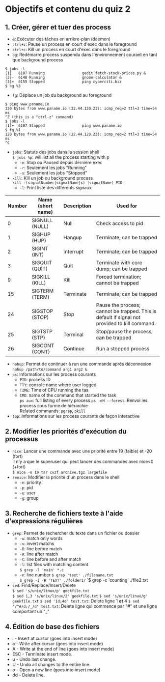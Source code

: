 # Objectifs et contenu du quiz 2

## 1. Créer, gérer et tuer des process

- `&`: Exécuter des tâches en arrière-plan (daemon)
- `ctrl+z`: Pause un process en court d'exec dans le foreground
- `ctrl+c`: Kill un process en court d'exec dans le foreground
- `bg`: Redémarre process suspendu dans l'environnement courant en tant que background process     
```
$ jobs -l
[1]   6107 Running                 gedit fetch-stock-prices.py &
[2]-  6148 Running                 gnome-calculator &
[3]+  6155 Stopped                 ping cyberciti.biz
$ bg %3
```
- `fg`: Déplace un job du background au foreground       
```
$ ping www.paname.io
120 bytes from www.paname.io (32.44.120.23): icmp_req=2 ttl=3 time=54 ms
^Z (this is a "ctrl-z" command) 
$ jobs -l 
[1]+  6107 Stopped                 ping www.paname.io
$ fg %1
120 bytes from www.paname.io (32.44.120.23): icmp_req=2 ttl=3 time=54 ms
^C
```
- `jobs`: Statuts des jobs dans la session shell     
`$ jobs %p`: will list all the process starting with p
	- `-n`: Stop ou Paused depuis dernière exec
	- `-r`: Seulement les jobs "Running"
	- `-s`: Seulement les jobs "Stopped"
- `kill`: Kill un job ou background process      
`kill -(signalNumber|signalName|s) [signalName] PID`   
	- `-l`: Print liste des différents signaux         

| Number | Name (short name) | Description | Used for                                                                                      |
|--------|-------------------|-------------|-----------------------------------------------------------------------------------------------|
| 0      | SIGNULL (NULL)    | Null        | Check access to pid                                                                           |
| 1      | SIGHUP (HUP)      | Hangup      | Terminate; can be trapped                                                                     |
| 2      | SIGINT (INT)      | Interrupt   | Terminate; can be trapped                                                                     |
| 3      | SIGQUIT (QUIT)    | Quit        | Terminate with core dump; can be trapped                                                      |
| 9      | SIGKILL (KILL)    | Kill        | Forced termination; cannot be trapped                                                         |
| 15     | SIGTERM (TERM)    | Terminate   | Terminate; can be trapped                                                                     |
| 24     | SIGSTOP (STOP)    | Stop        | Pause the process; cannot be trapped. This is default if signal not provided to kill command. |
| 25     | SIGTSTP (STP)     | Terminal    | Stop/pause the process; can be trapped                                                        |
| 26     | SIGCONT (CONT)    | Continue    | Run a stopped process                                                                         |          

- `nohup`: Permet de continuer à run une commande après déconnexion      
`nohup /path/to/command arg1 arg2 &`     
- `ps`: Informations sur les process courants     
	- `PID`: process ID
	- `TTY`: console name where user logged
	- `TIME`: Time of CPU running the tas
	- `CMD`: name of the command that started the task     
`ps aux`: full listing of every process
`ps -eH --forest`: Renvoi les process sous forme de hiérarchie    
Related commands: `pgrep`, `pkill`     
- `top`: Informations sur les process courants de façon interactive 

## 2. Modifier les priorités d'exécution du processus

- `nice`: Lancer une commande avec une priorité entre 19 (faible) et -20 (fort)     
Il n'y a que le superuser qui peut lancer des commandes avec nice<0 (+fort)     
`$ nice -n 19 tar cvzf archive.tgz largefile`      
- `renice`: Modifier la priorité d'un process dans le shell
	- `-n`: priority
	- `-p`: pid
	- `-u`: user
	- `-g`: group 

## 3. Recherche de fichiers texte à l'aide d'expressions régulières

- `grep`: Permet de rechercher du texte dans un fichier ou dossier     
	- `-w`: match only words
	- `-v`: invert matchs
	- `-B`: line before match
	- `-A`: line after match
	- `-C`: line before and after match
	- `-l`: list files with matching content      
		`$ grep -l 'main' *.c`        
	- `-n`: line number
`$ grep 'text' ./filename.txt`    
`$ grep -i -R 'TEXT' ./folder1/`
`$ grep -c 'counting' ./file2.txt
- `sed`: Find/Replace/Insert/Delete      
`$ sed 's/unix/linux/p' geekfile.txt`     
`$ sed 1,3 's/unix/linux/2' geekfile.txt`
`$ sed 's/unix/linux/g' geekfile.txt`
`$ sed '1d;4d' test.txt`: Delete ligne 1 **et** 4
`$ sed '/^#/d;/_/d' test.txt`: Delete ligne qui commence par "#" et une ligne comportant un "_"      


## 4. Édition de base des fichiers

- i - Insert at cursor (goes into insert mode)
- a - Write after cursor (goes into insert mode)
- A - Write at the end of line (goes into insert mode)
- ESC - Terminate insert mode.
- u - Undo last change.
- U - Undo all changes to the entire line.
- o - Open a new line (goes into insert mode)
- dd - Delete line.

